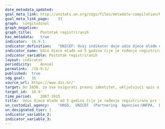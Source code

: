 ```yaml
---	
date_metadata_updated:	
goal_meta_link:	http://unstats.un.org/sdgs/files/metadata-compilation/Metadata-Goal-16.pdf'
goal_meta_link_page:	31
graph:	longitudinal
graph_negative:	
graph_title:	Postotak registriranih
has_metadata:	true
indicator:	16.9.1
indicator_definition:	"UNICEF: Ovaj indikator daje udio djece mlađe od pet godina čija su rođenja prijavljena kao registrirana kod relevantnih nacionalnih tijela vlasti. Računa se dijeljenjem broja djece mlađe od pet godina čija su rođenja prijavljena kao registrirana kod relevantnih nacionalnih tijela vlasti i ukupnog broja djece mlađe od pet godina u stanovništvu. Iz cilja 16 TST radne grupe: Indikator se računa kao broj djece čija su rođenja registrirana kod tijela vlasti podijeljen s ukupnim brojem djece. Iz UNFPA: Postotak rođenja koja su registrirana unutar određenog perioda nakon rođenja (jedan mjesec, jedna godina, pet godina starosti) u civilnim registrima i sustavu vitalne statistike ili u istraživanjima o kućanstvima."
indicator_name:	Udio djece mlađe od 5 godina čije je rođenje registrirano pri tijelu civilne vlasti, prema starosti
indicator_variable:	Postotak registriranih
layout:	indicator
periodicity:	Annual
permalink:	/16-9-1/
published:	true
sdg_goal:	16
source_url:	https://www.dzs.hr/'
target:	Do 2030. za sve osigurati pravni identitet, uključujući upis u maticu rođenih
target_id:	16.9'
time_period:	2007-2015
title:	Udio djece mlađe od 5 godina čije je rođenje registrirano pri tijelu civilne vlasti, prema starosti
un_custodial_agency:	"UNSD,  UNICEF  (Partnering  Agencies:UNFPA,  DESA  Population  Division)"
un_designated_tier:	1
indicator_variable_2:	
indicator_variable_3:	
---	
```

